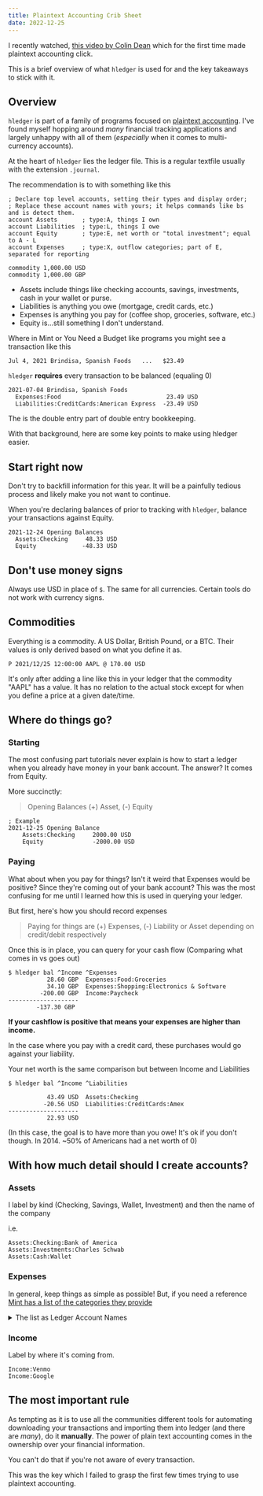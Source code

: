 ```yaml
---
title: Plaintext Accounting Crib Sheet
date: 2022-12-25
---
```


I recently watched, [this video by Colin Dean](https://www.youtube.com/watch?v=FJtaM43PgXQ) which for the first time made plaintext accounting click.

This is a brief overview of what `hledger` is used for and the key takeaways to stick with it.

## Overview

`hledger` is part of a family of programs focused on [plaintext accounting](https://plaintextaccounting.org). I've found myself hopping around _many_ financial tracking applications and largely unhappy with all of them (_especially_ when it comes to multi-currency accounts).

At the heart of `hledger` lies the ledger file. This is a regular textfile usually with the extension `.journal`.

The recommendation is to with something like this

```
; Declare top level accounts, setting their types and display order;
; Replace these account names with yours; it helps commands like bs and is detect them.
account Assets       ; type:A, things I own
account Liabilities  ; type:L, things I owe
account Equity       ; type:E, net worth or "total investment"; equal to A - L
account Expenses     ; type:X, outflow categories; part of E, separated for reporting

commodity 1,000.00 USD
commodity 1,000.00 GBP
```

- Assets include things like checking accounts, savings, investments, cash in your wallet or purse.
- Liabilities is anything you owe (mortgage, credit cards, etc.)
- Expenses is anything you pay for (coffee shop, groceries, software, etc.)
- Equity is...still something I don't understand.

Where in Mint or You Need a Budget like programs you might see a transaction like this

```
Jul 4, 2021 Brindisa, Spanish Foods   ...   $23.49
```

`hledger` **requires** every transaction to be balanced (equaling 0)

```
2021-07-04 Brindisa, Spanish Foods
  Expenses:Food                              23.49 USD
  Liabilities:CreditCards:American Express  -23.49 USD
```

The is the double entry part of double entry bookkeeping.

With that background, here are some key points to make using hledger easier.

## Start right now

Don't try to backfill information for this year. It will be a painfully tedious process and likely make you not want to continue.

When you're declaring balances of prior to tracking with `hledger`, balance your transactions against Equity.

```
2021-12-24 Opening Balances
  Assets:Checking     48.33 USD
  Equity             -48.33 USD
```

## Don't use money signs

Always use USD in place of `$`. The same for all currencies. Certain tools do not work with currency signs.

## Commodities

Everything is a commodity. A US Dollar, British Pound, or a BTC. Their values is only derived based on what you define it as.

```dat
P 2021/12/25 12:00:00 AAPL @ 170.00 USD
```

It's only after adding a line like this in your ledger that the commodity "AAPL" has a value. It has no relation to the actual stock except for when you define a price at a given date/time.

## Where do things go?

### Starting

The most confusing part tutorials never explain is how to start a ledger when you already have money in your bank account. The answer? It comes from Equity.

More succinctly:


> Opening Balances (+) Asset, (-) Equity

```
; Example
2021-12-25 Opening Balance
    Assets:Checking     2000.00 USD
    Equity              -2000.00 USD
```

### Paying

What about when you pay for things? Isn't it weird that Expenses would be positive? Since they're coming out of your bank account? This was the most confusing for me until I learned how this is used in querying your ledger.

But first, here's how you should record expenses

> Paying for things are (+) Expenses, (-) Liability or Asset depending on credit/debit respectively

Once this is in place, you can query for your cash flow (Comparing what comes in vs goes out)

```
$ hledger bal ^Income ^Expenses
           28.60 GBP  Expenses:Food:Groceries
           34.10 GBP  Expenses:Shopping:Electronics & Software
         -200.00 GBP  Income:Paycheck
--------------------
        -137.30 GBP
```

**If your cashflow is positive that means your expenses are higher than income.**

In the case where you pay with a credit card, these purchases would go against your liability.

Your net worth is the same comparison but between Income and Liabilities

```
$ hledger bal ^Income ^Liabilities

           43.49 USD  Assets:Checking
          -20.56 USD  Liabilities:CreditCards:Amex
--------------------
           22.93 USD

```

(In this case, the goal is to have more than you owe! It's ok if you don't though. In 2014. ~50% of Americans had a net worth of 0)

## With how much detail should I create accounts?

### Assets

I label by kind (Checking, Savings, Wallet, Investment) and then the name of the company

i.e.

```
Assets:Checking:Bank of America
Assets:Investments:Charles Schwab
Assets:Cash:Wallet
```

### Expenses

In general, keep things as simple as possible! But, if you need a reference [Mint has a list of the categories they provide](https://mint.intuit.com/mint-categories)

<details>
<summary>The list as Ledger Account Names</summary>

```
Income:Paycheck
Income:Investment
Income:Returned Purchase
Income:Bonus
Income:Interest Income
Income:Reimbursement
Income:Rental Income

Assets:Miscellaneous:Cash & ATM
Assets:Miscellaneous:Check

Expense:Entertainment:Arts
Expense:Entertainment:Music
Expense:Entertainment:Movies & DVDs
Expense:Entertainment:Newspaper & Magazines

Expenses:Education:Tuition
Expenses:Education:Student Loan
Expenses:Education:Books & Supplies

Expenses:Shopping:Clothing
Expenses:Shopping:Books
Expenses:Shopping:Electronics & Software
Expenses:Shopping:Hobbies
Expenses:Shopping:Sporting Goods

Expenses:PersonalCare:Laundry
Expenses:PersonalCare:Hair
Expenses:PersonalCare:Spa & Massage

Expenses:Health:Dentist
Expenses:Health:Doctor
Expenses:Health:Eye Care
Expenses:Health:Pharmacy
Expenses:Health:Health Insurance
Expenses:Health:Gym
Expenses:Health:Sports

Expenses:Kids:Activities
Expenses:Kids:Allowance
Expenses:Kids:Baby Supplies
Expenses:Kids:Babysitter & Daycare
Expenses:Kids:Child Support
Expenses:Kids:Toys

Expenses:Food:Groceries
Expenses:Food:Coffee Shops
Expenses:Food:Fast Food
Expenses:Food:Restaurants
Expenses:Food:Alcohol

Expenses:GiftsDonations:Gift
Expenses:GiftsDonations:Charity

Expenses:Investments:Deposit
Expenses:Investments:Withdrawal
Expenses:Investments:Dividends & Cap Gains
Expenses:Investments:Buy
Expenses:Investments:Sell


Expenses:Utilities:Television
Expenses:Utilities:Home Phone
Expenses:Utilities:Internet
Expenses:Utilities:Mobile Phone
Expenses:Utilities:Utilities

Expenses:Transport:Gas & Fuel
Expenses:Transport:Parking
Expenses:Transport:Service & Auto Parts
Expenses:Transport:Auto Payment
Expenses:Transport:Auto Insurance

Expenses:Travel:Air Travel
Expenses:Travel:Hotel
Expenses:Travel:Rental Car & Taxi
Expenses:Travel:Vacation

Expenses:Fees:Service Fee
Expenses:Fees:Late Fee
Expenses:Fees:Finance Charge
Expenses:Fees:ATM Fee
Expenses:Fees:Bank Fee
Expenses:Fees:Commissions

Expenses:Business:Advertising
Expenses:Business:Office Supplies
Expenses:Business:Printing
Expenses:Business:Shipping
Expenses:Business:Legal

Expenses:Taxes:Federal Tax
Expenses:Taxes:State Tax
Expenses:Taxes:Local Tax
Expenses:Taxes:Sales Tax
Expenses:Taxes:Property Tax
```
</details>

### Income

Label by where it's coming from.

```
Income:Venmo
Income:Google
```

## The most important rule

As tempting as it is to use all the communities different tools for automating downloading your transactions and importing them into ledger (and there are _many_), do it **manually**. The power of plain text accounting comes in the ownership over your financial information.

You can't do that if you're not aware of every transaction.

This was the key which I failed to grasp the first few times trying to use plaintext accounting.
